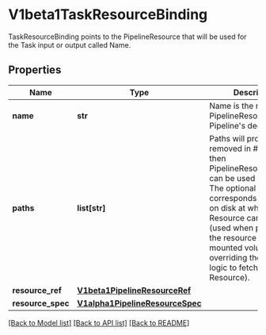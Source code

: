 # V1beta1TaskResourceBinding

TaskResourceBinding points to the PipelineResource that will be used for the Task input or output called Name.
## Properties
Name | Type | Description | Notes
------------ | ------------- | ------------- | -------------
**name** | **str** | Name is the name of the PipelineResource in the Pipeline&#39;s declaration | [optional] 
**paths** | **list[str]** | Paths will probably be removed in #1284, and then PipelineResourceBinding can be used instead. The optional Path field corresponds to a path on disk at which the Resource can be found (used when providing the resource via mounted volume, overriding the default logic to fetch the Resource). | [optional] 
**resource_ref** | [**V1beta1PipelineResourceRef**](V1beta1PipelineResourceRef.md) |  | [optional] 
**resource_spec** | [**V1alpha1PipelineResourceSpec**](V1alpha1PipelineResourceSpec.md) |  | [optional] 

[[Back to Model list]](../README.md#documentation-for-models) [[Back to API list]](../README.md#documentation-for-api-endpoints) [[Back to README]](../README.md)


